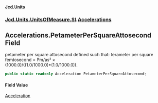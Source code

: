 #### [Jcd.Units](index.md 'index')
### [Jcd.Units.UnitsOfMeasure.SI](Jcd.Units.UnitsOfMeasure.SI.md 'Jcd.Units.UnitsOfMeasure.SI').[Accelerations](Accelerations.md 'Jcd.Units.UnitsOfMeasure.SI.Accelerations')

## Accelerations.PetameterPerSquareAttosecond Field

petameter per square attosecond defined such that: terameter per square femtosecond = Pm/as² ×  
(1000.0)/((1.0/1000.0)*(1.0/1000.0)).

```csharp
public static readonly Acceleration PetameterPerSquareAttosecond;
```

#### Field Value
[Acceleration](Acceleration.md 'Jcd.Units.UnitTypes.Acceleration')